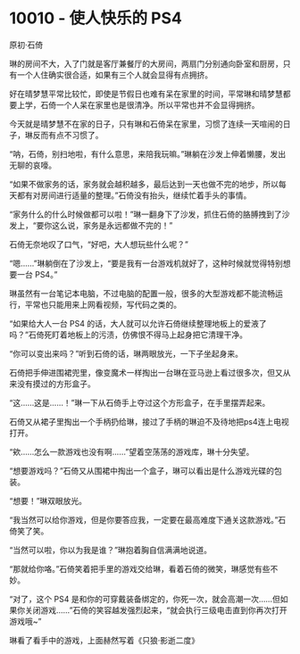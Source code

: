 # 10010 - 使人快乐的 PS4
原初·石倚

琳的房间不大，入了门就是客厅兼餐厅的大房间，两扇门分别通向卧室和厨房，只有一个人住确实很合适，如果有三个人就会显得有点拥挤。


好在晴梦慧平常比较忙，即使是节假日也难有呆在家里的时间，平常琳和晴梦慧都要上学，石倚一个人呆在家里也是很清净。所以平常也并不会显得拥挤。


今天就是晴梦慧不在家的日子，只有琳和石倚呆在家里，习惯了连续一天喧闹的日子，琳反而有点不习惯了。


“呐，石倚，别扫地啦，有什么意思，来陪我玩嘛。”琳躺在沙发上伸着懒腰，发出无聊的哀嚎。


“如果不做家务的话，家务就会越积越多，最后达到一天也做不完的地步，所以每天都有对房间进行适量的整理。”石倚没有抬头，继续忙着手头的事情。


“家务什么的什么时候做都可以啦！”琳一翻身下了沙发，抓住石倚的胳膊拽到了沙发上，“要你这么说，家务是永远都做不完的！”
  
  
石倚无奈地叹了口气，“好吧，大人想玩些什么呢？”
 
 
“嗯……”琳躺倒在了沙发上，“要是我有一台游戏机就好了，这种时候就觉得特别想要一台 PS4。”


琳虽然有一台笔记本电脑，不过电脑的配置一般，很多的大型游戏都不能流畅运行，平常也只能用来上网看视频，写代码之类的。


“如果给大人一台 PS4 的话，大人就可以允许石倚继续整理地板上的爱液了吗？”石倚死盯着地板上的污渍，仿佛恨不得马上起身把它清理干净。


“你可以变出来吗？”听到石倚的话，琳两眼放光，一下子坐起身来。


石倚把手伸进围裙兜里，像变魔术一样掏出一台琳在亚马逊上看过很多次，但又从来没有摸过的方形盒子。


“这……这是……！”琳一下从石倚手上夺过这个方形盒子，在手里摆弄起来。


石倚又从裙子里掏出一个手柄扔给琳，接过了手柄的琳迫不及待地把ps4连上电视打开。


“欸……怎么一款游戏也没有啊……”望着空荡荡的游戏库，琳十分失望。


“想要游戏吗？”石倚又从围裙中掏出一个盒子，琳可以看出是什么游戏光碟的包装。


“想要！”琳双眼放光。


“我当然可以给你游戏，但是你要答应我，一定要在最高难度下通关这款游戏。”石倚笑了笑。


“当然可以啦，你以为我是谁？”琳抱着胸自信满满地说道。


“那就给你咯。”石倚笑着把手里的游戏交给琳，看着石倚的微笑，琳感觉有些不妙。


“对了，这个 PS4 是和你的可穿戴装备绑定的，你死一次，就会高潮一次……但如果你关闭游戏……”石倚的笑容越发强烈起来，“就会执行三级电击直到你再次打开游戏哦~”


琳看了看手中的游戏，上面赫然写着《只狼·影逝二度》
